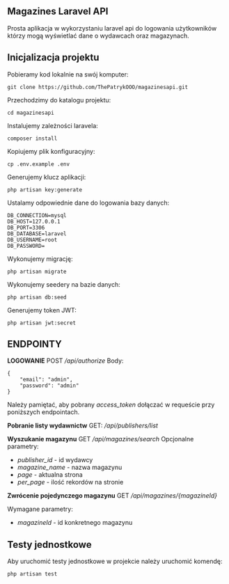 ## Magazines Laravel API
Prosta aplikacja w wykorzystaniu laravel api do logowania użytkowników którzy mogą wyświetlać dane o wydawcach oraz magazynach.
## Inicjalizacja projektu
Pobieramy kod lokalnie na swój komputer:

    git clone https://github.com/ThePatrykOOO/magazinesapi.git
Przechodzimy do katalogu projektu:

    cd magazinesapi
Instalujemy zależności laravela:

    composer install
Kopiujemy plik konfiguracyjny:

    cp .env.example .env
Generujemy klucz aplikacji:

    php artisan key:generate

Ustalamy odpowiednie dane do logowania bazy danych:

    DB_CONNECTION=mysql
    DB_HOST=127.0.0.1
    DB_PORT=3306
    DB_DATABASE=laravel
    DB_USERNAME=root
    DB_PASSWORD=

Wykonujemy migrację:

    php artisan migrate
Wykonujemy seedery na bazie danych:

    php artisan db:seed

Generujemy token JWT:

    php artisan jwt:secret


## ENDPOINTY
**LOGOWANIE**
POST */api/authorize*
Body:

    {
		"email": "admin",
		"password": "admin"
	}
Należy pamiętać, aby pobrany *access_token* dołączać w requeście przy poniższych endpointach.

**Pobranie listy wydawnictw**
GET: */api/publishers/list*

**Wyszukanie magazynu**
GET */api/magazines/search*
Opcjonalne parametry:

 - *publisher_id* -  id wydawcy
 - *magazine_name* - nazwa magazynu
 - *page* - aktualna strona
 - *per_page* - ilość rekordów na stronie

**Zwrócenie pojedynczego magazynu**
GET */api/magazines/{magazineId}*

Wymagane parametry:

 - *magazineId* -  id konkretnego magazynu


## Testy jednostkowe
Aby uruchomić testy jednostkowe w projekcie należy uruchomić komendę:

    php artisan test
